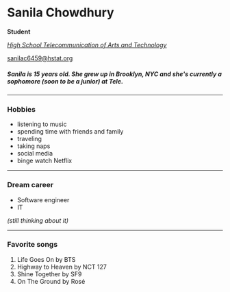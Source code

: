 # Sanila Chowdhury

**Student**

[_High School Telecommunication of Arts and Technology_](https://www.hstat.org)

sanilac6459@hstat.org

##### Sanila is 15 years old. She grew up in Brooklyn, NYC and she's currently a sophomore (soon to be a junior) at Tele.
---

### Hobbies
* listening to music
* spending time with friends and family
* traveling
* taking naps
* social media
* binge watch Netflix

---

### Dream career
* Software engineer
* IT

_(still thinking about it)_

---

### Favorite songs
1. Life Goes On by BTS
2. Highway to Heaven by NCT 127
3. Shine Together by SF9
4. On The Ground by Rosé